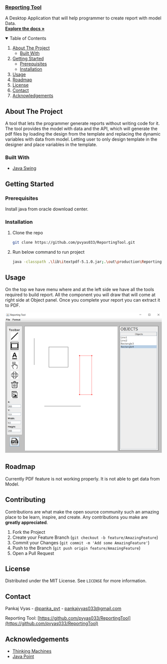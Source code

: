<!--
*** Thanks for checking out the Best-README-Template. If you have a suggestion
*** that would make this better, please fork the repo and create a pull request
*** or simply open an issue with the tag "enhancement".
*** Thanks again! Now go create something AMAZING! :D
-->



<!-- PROJECT LOGO -->
<br />
<p>
  <a href="https://github.com/pvyas033/ReportingTool">
      <h3>Reporting Tool</h3>
  </a>

  <p>
    A Desktop Application that will help programmer to create report with model Data.
    <br />
    <a href="https://github.com/pvyas033/ReportingTool"><strong>Explore the docs »</strong></a>
  </p>
</p>



<!-- TABLE OF CONTENTS -->
<details open="open">
  <summary>Table of Contents</summary>
  <ol>
    <li>
      <a href="#about-the-project">About The Project</a>
      <ul>
        <li><a href="#built-with">Built With</a></li>
      </ul>
    </li>
    <li>
      <a href="#getting-started">Getting Started</a>
      <ul>
        <li><a href="#prerequisites">Prerequisites</a></li>
        <li><a href="#installation">Installation</a></li>
      </ul>
    </li>
    <li><a href="#usage">Usage</a></li>
    <li><a href="#roadmap">Roadmap</a></li>
    <li><a href="#license">License</a></li>
    <li><a href="#contact">Contact</a></li>
    <li><a href="#acknowledgements">Acknowledgements</a></li>
  </ol>
</details>



<!-- ABOUT THE PROJECT -->
## About The Project

A tool that lets the programmer generate reports without writing code for it. The
tool provides the model with data and the API, which will generate the pdf files by loading the design
from the template and replacing the dynamic variables with data from model. Letting user to only
design template in the designer and place variables in the template.

### Built With

* [Java Swing](https://en.wikipedia.org/wiki/Swing_(Java))




<!-- GETTING STARTED -->
## Getting Started

### Prerequisites

Install java from oracle download center.

### Installation

1. Clone the repo
   ```sh
   git clone https://github.com/pvyas033/ReportingTool.git
   ```
3. Run below command to run project
   ```sh
   java -classpath .\lib\itextpdf-5.1.0.jar;.\out\production\ReportingTool;. com.notebook.pages.Main
   ```


<!-- USAGE EXAMPLES -->
## Usage

On the top we have menu where and at the left side we have all the tools required to build report. All the component you will draw that will 
come at right side at Object panel. Once you complete your report you can extract it to PDF.

![Screenshot](/resource/screenshots/First.PNG)

<!-- ROADMAP -->
## Roadmap

Currently PDF feature is not working properly. It is not able to get data from Model.



<!-- CONTRIBUTING -->
## Contributing

Contributions are what make the open source community such an amazing place to be learn, inspire, and create. Any contributions you make are **greatly appreciated**.

1. Fork the Project
2. Create your Feature Branch (`git checkout -b feature/AmazingFeature`)
3. Commit your Changes (`git commit -m 'Add some AmazingFeature'`)
4. Push to the Branch (`git push origin feature/AmazingFeature`)
5. Open a Pull Request



<!-- LICENSE -->
## License

Distributed under the MIT License. See `LICENSE` for more information.



<!-- CONTACT -->
## Contact

Pankaj Vyas - [@panka_pvt](https://twitter.com/pankaj_pvt) - pankajvyas033@gmail.com

Reporting Tool: [https://github.com/pvyas033/ReportingTool](https://github.com/pvyas033/ReportingTool)



<!-- ACKNOWLEDGEMENTS -->
## Acknowledgements
* [Thinking Machines](https://thinkingmachines.in/)
* [Java Point](https://www.javatpoint.com/java-swing)
